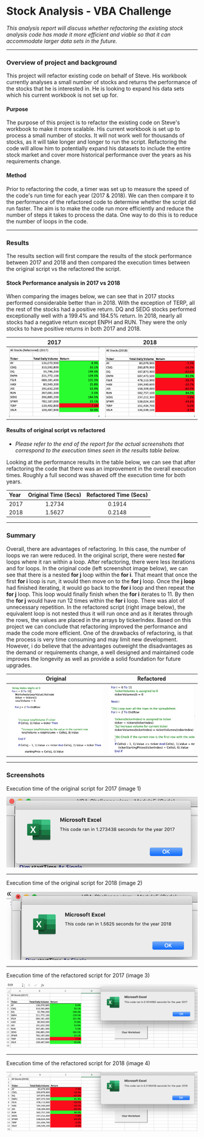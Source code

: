 # Stock Analysis - VBA Challenge

*This analysis report will discuss whether refactoring the existing stock analysis code has made it more efficient and viable so that it can accommodate larger data sets in the future.*

----


### Overview of project and background

This project will refactor existing code on behalf of Steve. His workbook currently analyses a small number of stocks and returns the performance of the stocks that he is interested in. He is looking to expand his data sets which his current workbook is not set up for.      

#### Purpose

The purpose of this project is to refactor the existing code on Steve's workbook to make it more scalable. His current workbook is set up to process a small number of stocks. It will not work well for thousands of stocks, as it will take longer and longer to run the script. Refactoring the code will allow him to potentially expand his datasets to include the entire stock market and cover more historical performance over the years as his requirements change.

#### Method

Prior to refactoring the code, a timer was set up to measure the speed of the code's run time for each year (2017 & 2018). We can then compare it to the performance of the refactored code to determine whether the script did run faster. The aim is to make the code run more efficiently and reduce the number of steps it takes to process the data. One way to do this is to reduce the number of loops in the code.


------
### Results

The results section will first compare the results of the stock performance between 2017 and 2018 and then compared the execution times between the original script vs the refactored the script.


#### Stock Performance analysis in 2017 vs 2018



When comparing the images below, we can see that in 2017 stocks performed considerable better than in 2018. With the exception of TERP, all the rest of the stocks had a positive return. DQ and SEDG stocks performed exceptionally well with a 199.4% and 184.5% return. In 2018, nearly all stocks had a negative return except ENPH and RUN. They were the only stocks to have positive returns in both 2017 and 2018.

2017                       |  2018
:-------------------------:|:-------------------------:
![Stock analysis results for 2017](https://github.com/YanLuong/stock-analysis/blob/main/vba_Challenge/Resources/Stock%20Analysis%202017%20%20image.png)  |  ![stock analysis results 2018](https://github.com/YanLuong/stock-analysis/blob/main/vba_Challenge/Resources/Stock%20Analysis%202018%20image.png)



#### Results of original script vs refactored

* *Please refer to the end of the report for the actual screenshots that correspond to the execution times seen in the results table below.*

Looking at the performance results in the table below, we can see that after refactoring the code that there was an improvement in the overall execution times. Roughly a full second was shaved off the execution time for both years.

| Year        | Original Time (Secs) |  Refactored Time (Secs) |
|:----     | :----:    |  :----:  |       
| 2017        |     1.2734  |     0.1914  |       
| 2018        | 1.5627      | 0.2148      |               



------

### Summary

Overall, there are advantages of refactoring. In this case, the number of loops we ran were reduced. In the original script, there were nested **for** loops where it ran within a loop. After refactoring, there were less iterations and for loops. In the original code (left screenshot image below), we can see that there is a nested **for j** loop within the **for i**. That meant that once the first **for i** loop is run, it would then move on to the **for j** loop. Once the **j loop** had finished iterating, it would go back to the **for i** loop and then repeat the **for j** loop. This loop would finally finish when the **for i** iterates to 11. By then the **for j** would have run 12 times within the **for i** loop. There was alot of unnecessary repetition. In the refactored script (right image below), the equivalent loop is not nested thus it will run once and as it iterates through the rows, the values are placed in the arrays by tickerIndex. Based on this project we can conclude that refactoring improved the performance and made the code more efficient. One of the drawbacks of refactoring, is that the process is very time consuming and may limit new development. However, i do believe that the advantages outweight the disadvantages as the demand or requirements change, a well designed and maintained code improves the longevity as well as provide a solid foundation for future upgrades.

Original                       | Refactored
:-------------------------:|:-------------------------:
![original code](https://github.com/YanLuong/stock-analysis/blob/main/vba_Challenge/Resources/Screen%20Shot%202021-03-21%20at%201.02.52%20am.png)  |  ![refactored code](https://github.com/YanLuong/stock-analysis/blob/main/vba_Challenge/Resources/Screen%20Shot%202021-03-21%20at%201.03.04%20am.png)



-----

### Screenshots

Execution time of the original script for 2017 (image 1)

![Original script 2017](https://github.com/YanLuong/stock-analysis/blob/main/vba_Challenge/Resources/Original%20Run%20Time%202017.png)

***

Execution time of the original script for 2018 (image 2)

![Original script 2018](https://github.com/YanLuong/stock-analysis/blob/main/vba_Challenge/Resources/Original%20Run%20Time%202018.png)

***

Execution time of the refactored script for 2017 (image 3)

![Refactored script 2017](https://github.com/YanLuong/stock-analysis/blob/main/vba_Challenge/Resources/VBA_Challenge_2017.png)

***

Execution time of the refactored script for 2018 (image 4)

![Refactored script 2018](https://github.com/YanLuong/stock-analysis/blob/main/vba_Challenge/Resources/Refactored%20Run%20Time%202018.png)










